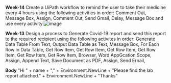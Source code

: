 **Week-14**
Create a UiPath workflow to remind the user to take their medicine every 4 hours using the following activities in order: 
Comment Out, Message Box, Assign, Comment Out, Send Gmail, Delay, Message Box and use every activity
![image](https://github.com/user-attachments/assets/2ec1ed7f-0b15-42dd-9a00-0a223305e042)

**Week-13**
Design a process to Generate Covid-19 report and send this report to the required recipient using the following activites in order:
Generate Data Table From Text, Output Data Table as Text, Message Box, For Each Row in Data Table, Get Row Item, Get Row Item, Get Row Item, Get Row Item, Get Row Item, Get Row Item, Browser, Word AppGcation Scope,
Assign, Append Text, Save Document as PDF, Assign, Send Ernail, 

**Body**
"Hi " + name + "," + Environment.NewLine + "Please find the lab report attached." + Environment.NewLine + "Thanks"
